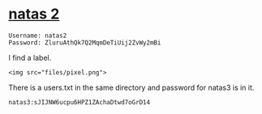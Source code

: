 # [natas 2](http://natas2.natas.labs.overthewire.org)

    Username: natas2
    Password: ZluruAthQk7Q2MqmDeTiUij2ZvWy2mBi

I find a label.

    <img src="files/pixel.png">

There is a users.txt in the same directory and password for natas3 is in it.

    natas3:sJIJNW6ucpu6HPZ1ZAchaDtwd7oGrD14

